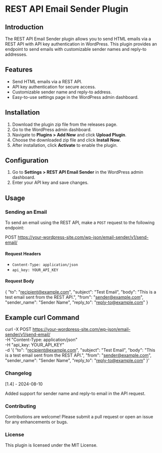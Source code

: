 # REST API Email Sender Plugin

## Introduction

The REST API Email Sender plugin allows you to send HTML emails via a REST API with API key authentication in WordPress. This plugin provides an endpoint to send emails with customizable sender names and reply-to addresses.

## Features

- Send HTML emails via a REST API.
- API key authentication for secure access.
- Customizable sender name and reply-to address.
- Easy-to-use settings page in the WordPress admin dashboard.

## Installation

1. Download the plugin zip file from the releases page.
2. Go to the WordPress admin dashboard.
3. Navigate to **Plugins > Add New** and click **Upload Plugin**.
4. Choose the downloaded zip file and click **Install Now**.
5. After installation, click **Activate** to enable the plugin.

## Configuration

1. Go to **Settings > REST API Email Sender** in the WordPress admin dashboard.
2. Enter your API key and save changes.

## Usage

### Sending an Email

To send an email using the REST API, make a `POST` request to the following endpoint:

POST https://your-wordpress-site.com/wp-json/email-sender/v1/send-email/


#### Request Headers

- `Content-Type: application/json`
- `api_key: YOUR_API_KEY`

#### Request Body

{
    "to": "recipient@example.com",
    "subject": "Test Email",
    "body": "This is a test email sent from the REST API.",
    "from": "sender@example.com",
    "sender_name": "Sender Name",
    "reply_to": "reply-to@example.com"
}

## Example curl Command

curl -X POST https://your-wordpress-site.com/wp-json/email-sender/v1/send-email/ \
    -H "Content-Type: application/json" \
    -H "api_key: YOUR_API_KEY" \
    -d '{
        "to": "recipient@example.com",
        "subject": "Test Email",
        "body": "This is a test email sent from the REST API.",
        "from": "sender@example.com",
        "sender_name": "Sender Name",
        "reply_to": "reply-to@example.com"
    }'

### Changelog

[1.4] - 2024-08-10

Added support for sender name and reply-to email in the API request.

### Contributing

Contributions are welcome! Please submit a pull request or open an issue for any enhancements or bugs.

### License

This plugin is licensed under the MIT License.